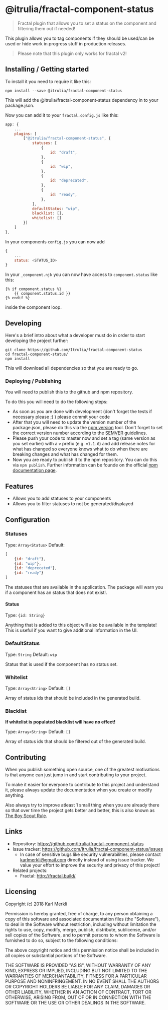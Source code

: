 # @itrulia/fractal-component-status
> Fractal plugin that allows you to set a status on the component and filtering them out if needed!

This plugin allows you to tag components if they should be used/can be used or hide work in progress stuff in production releases.

> Please note that this plugin only works for fractal v2!

## Installing / Getting started

To install it you need to require it like this:

```shell
npm install --save @itrulia/fractal-component-status
```

This will add the @itrulia/fractal-component-status dependency in to your package.json.

Now you can add it to your `fractal.config.js` like this:

```javascript
app: {
    ...
    plugins: [
        ["@itrulia/fractal-component-status", {
            statuses: [
                {
                    id: "draft",
                },
                {
                    id: "wip",
                },
                {
                    id: "deprecated",
                },
                {
                    id: "ready",
                },
            ],
            defaultStatus: "wip",
            blacklist: [], 
            whitelist: []
        }]
    ]
},
```

In your components `config.js` you can now add

```javascript
{
    ...
    status: <STATUS_ID>
}
```

In your `_component.njk` you can now have access to `component.status` like this:

```njk
{% if component.status %}
    {{ component.status.id }}
{% endif %}
```

inside the component loop.

## Developing

Here's a brief intro about what a developer must do in order to start developing
the project further:

```shell
git clone https://github.com/Itrulia/fractal-component-status
cd fractal-component-status/
npm install
```

This will download all dependencies so that you are ready to go.

### Deploying / Publishing

You will need to publish this to the github and npm repository.

To do this you will need to do the following steps:

* As soon as you are done with development (don't forget the tests if necessary please ;) ) please commit your code
* After that you will need to update the version number of the package.json, please do this via the [npm version](https://docs.npmjs.com/cli/version) tool. Don't forget to set the correct version number according to the [SEMVER](http://semver.org/) guidelines.
* Please push your code to master now and set a tag (same version as you set earlier) with a `v` prefix (e.g. `v1.1.0`) and add release notes for what has changed so everyone knows what to do when there are breaking changes and what has changed for them.
* Now you are ready to publish it to the npm repository. You can do this via `npm publish`. Further information can be founde on the official [npm documentation page](https://docs.npmjs.com/cli/publish).

## Features

* Allows you to add statuses to your components
* Allows you to filter statuses to not be generated/displayed

## Configuration

### Statuses
Type: `Array<Status>`
Default:

```javaScript
[
    {id: "draft"},
    {id: "wip"},
    {id: "deprecated"},
    {id: "ready"}
]
```

The statuses that are available in the application.
The package will warn you if a component has an status that does not exist!.

#### Status
Type: `{id: String}`

Anything that is added to this object will also be available in the template!
This is useful if you want to give additional information in the UI.

### DefaultStatus
Type: `String`
Default: `wip`

Status that is used if the component has no status set.

### Whitelist
Type: `Array<String>`
Default: `[]`

Array of status ids that should be included in the generated build.

### Blacklist
**If whitelist is populated blacklist will have no effect!**

Type: `Array<String>`
Default: `[]`

Array of status ids that should be filtered out of the generated build.

## Contributing

When you publish something open source, one of the greatest motivations is that
anyone can just jump in and start contributing to your project.

To make it easier for everyone to contribute to this project and understand it,
please always update the documentation when you create or modify anything.

Also always try to improve atleast 1 small thing when you are already there so that over time
the project gets better and better, this is also known as [The Boy Scout Rule](http://programmer.97things.oreilly.com/wiki/index.php/The_Boy_Scout_Rule).

## Links

- Repository: https://github.com/Itrulia/fractal-component-status
- Issue tracker: https://github.com/Itrulia/fractal-component-status/issues
  - In case of sensitive bugs like security vulnerabilities, please contact
    karlmerkli@gmail.com directly instead of using issue tracker. We value your effort
    to improve the security and privacy of this project!
- Related projects:
  - Fractal: http://fractal.build/


## Licensing

Copyright (c) 2018 Karl Merkli

Permission is hereby granted, free of charge, to any person obtaining a copy
of this software and associated documentation files (the "Software"), to deal
in the Software without restriction, including without limitation the rights
to use, copy, modify, merge, publish, distribute, sublicense, and/or sell
copies of the Software, and to permit persons to whom the Software is
furnished to do so, subject to the following conditions:

The above copyright notice and this permission notice shall be included in all
copies or substantial portions of the Software.

THE SOFTWARE IS PROVIDED "AS IS", WITHOUT WARRANTY OF ANY KIND, EXPRESS OR
IMPLIED, INCLUDING BUT NOT LIMITED TO THE WARRANTIES OF MERCHANTABILITY,
FITNESS FOR A PARTICULAR PURPOSE AND NONINFRINGEMENT. IN NO EVENT SHALL THE
AUTHORS OR COPYRIGHT HOLDERS BE LIABLE FOR ANY CLAIM, DAMAGES OR OTHER
LIABILITY, WHETHER IN AN ACTION OF CONTRACT, TORT OR OTHERWISE, ARISING FROM,
OUT OF OR IN CONNECTION WITH THE SOFTWARE OR THE USE OR OTHER DEALINGS IN THE
SOFTWARE.
